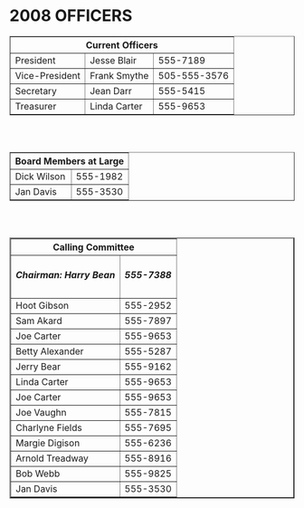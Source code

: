<!DOCTYPE html>
<html lang="en">
<head>
</head>
<body>
    <h1>2008 OFFICERS</h1>
    <table border="1">
        <tr>
            <th colspan="3">Current Officers</th>
        </tr>
        <tr>
            <td>President</td>
            <td>Jesse Blair</td>
            <td>555-7189</td>
        </tr>
        <tr>
            <td>Vice-President</td>
            <td>Frank Smythe</td>
            <td>505-555-3576</td>
        </tr>
        <tr>
            <td>Secretary</td>
            <td>Jean Darr</td>
            <td>555-5415</td>
        </tr>
         <tr>
            <td>Treasurer</td>
            <td>Linda Carter</td>
            <td>555-9653</td>
        </tr>
</table></br>
<table>
    <table border="1">
        <tr>
            <th colspan="2">Board Members at Large</th>
        </tr>
        <tr>
            <td>Dick Wilson</td>
            <td>555-1982</td>
            </tr>
        <tr>
            <td>Jan Davis</td>
            <td>555-3530</td>
         </tr>
</table></br>
<table>
    <table border="2">
        <tr>
            <th colspan="2">Calling Committee</th>
        </tr>
        <tr>
            <td><h5>Chairman: Harry Bean<h5></td>
            <td><h5>555-7388</h5></td>
                  </tr>
        <tr>
            <td>Hoot Gibson</td>
            <td>555-2952</td>
         </tr>
<tr>
            <td>Sam Akard</td>
            <td>555-7897</td>
         </tr>
<tr>
            <td>Joe Carter</td>
            <td>555-9653</td>
         </tr>
<tr>
            <td>Betty Alexander</td>
            <td>555-5287</td>
         </tr>
<tr>
            <td>Jerry Bear</td>
            <td>555-9162</td>
         </tr>
<tr>
            <td>Linda Carter</td>
            <td>555-9653</td>
         </tr>
<tr>
            <td>Joe Carter</td>
            <td>555-9653</td>
         </tr>
<tr>
            <td>Joe Vaughn</td>
            <td>555-7815</td>
         </tr>
<tr>
            <td>Charlyne Fields</td>
            <td>555-7695</td>
         </tr>
<tr>
            <td>Margie Digison</td>
            <td>555-6236</td>
         </tr>
<tr>
            <td>Arnold Treadway</td>
            <td>555-8916</td>
         </tr>
<tr>
            <td>Bob Webb</td>
            <td>555-9825</td>
         </tr>
<tr>
            <td>Jan Davis</td>
            <td>555-3530</td>
        </tr> 
</table>
    
</body>
</html>                                		
